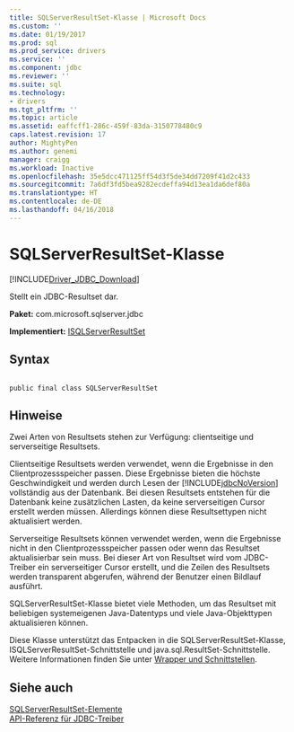 ```yaml
---
title: SQLServerResultSet-Klasse | Microsoft Docs
ms.custom: ''
ms.date: 01/19/2017
ms.prod: sql
ms.prod_service: drivers
ms.service: ''
ms.component: jdbc
ms.reviewer: ''
ms.suite: sql
ms.technology:
- drivers
ms.tgt_pltfrm: ''
ms.topic: article
ms.assetid: eaffcff1-286c-459f-83da-3150778480c9
caps.latest.revision: 17
author: MightyPen
ms.author: genemi
manager: craigg
ms.workload: Inactive
ms.openlocfilehash: 35e5dcc471125ff54d3f5de34dd7209f41d2c433
ms.sourcegitcommit: 7a6df3fd5bea9282ecdeffa94d13ea1da6def80a
ms.translationtype: HT
ms.contentlocale: de-DE
ms.lasthandoff: 04/16/2018
---
```

# <a name="sqlserverresultset-class"></a>SQLServerResultSet-Klasse
[!INCLUDE[Driver_JDBC_Download](../../../includes/driver_jdbc_download.md)]

  Stellt ein JDBC-Resultset dar.  
  
 **Paket:** com.microsoft.sqlserver.jdbc  
  
 **Implementiert:** [ISQLServerResultSet](../../../connect/jdbc/reference/isqlserverresultset-interface.md)  
  
## <a name="syntax"></a>Syntax  
  
```  
  
public final class SQLServerResultSet  
```  
  
## <a name="remarks"></a>Hinweise  
 Zwei Arten von Resultsets stehen zur Verfügung: clientseitige und serverseitige Resultsets.  
  
 Clientseitige Resultsets werden verwendet, wenn die Ergebnisse in den Clientprozessspeicher passen. Diese Ergebnisse bieten die höchste Geschwindigkeit und werden durch Lesen der [!INCLUDE[jdbcNoVersion](../../../includes/jdbcnoversion_md.md)] vollständig aus der Datenbank. Bei diesen Resultsets entstehen für die Datenbank keine zusätzlichen Lasten, da keine serverseitigen Cursor erstellt werden müssen. Allerdings können diese Resultsettypen nicht aktualisiert werden.  
  
 Serverseitige Resultsets können verwendet werden, wenn die Ergebnisse nicht in den Clientprozessspeicher passen oder wenn das Resultset aktualisierbar sein muss. Bei dieser Art von Resultset wird vom JDBC-Treiber ein serverseitiger Cursor erstellt, und die Zeilen des Resultsets werden transparent abgerufen, während der Benutzer einen Bildlauf ausführt.  
  
 SQLServerResultSet-Klasse bietet viele Methoden, um das Resultset mit beliebigen systemeigenen Java-Datentyps und viele Java-Objekttypen aktualisieren können.  
  
 Diese Klasse unterstützt das Entpacken in die SQLServerResultSet-Klasse, ISQLServerResultSet-Schnittstelle und java.sql.ResultSet-Schnittstelle. Weitere Informationen finden Sie unter [Wrapper und Schnittstellen](../../../connect/jdbc/wrappers-and-interfaces.md).  
  
## <a name="see-also"></a>Siehe auch  
 [SQLServerResultSet-Elemente](../../../connect/jdbc/reference/sqlserverresultset-members.md)   
 [API-Referenz für JDBC-Treiber](../../../connect/jdbc/reference/jdbc-driver-api-reference.md)  
  
  

